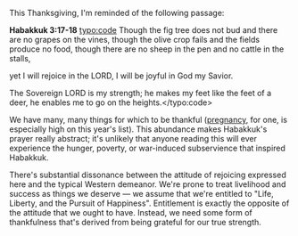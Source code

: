 This Thanksgiving, I'm reminded of the following passage:

<b>Habakkuk 3:17-18</b>
<typo:code>
Though the fig tree does not bud
       and there are no grapes on the vines,
       though the olive crop fails
       and the fields produce no food,
       though there are no sheep in the pen
       and no cattle in the stalls,

yet I will rejoice in the LORD,
       I will be joyful in God my Savior.

The Sovereign LORD is my strength;
       he makes my feet like the feet of a deer,
       he enables me to go on the heights.</typo:code>

We have many, many things for which to be thankful (<a href="http://threebrothers.org/brendan/blog/articles/2007/11/10/exciting-news">pregnancy</a>, for one, is especially high on this year's list). This abundance makes Habakkuk's prayer really abstract; it's unlikely that anyone reading this will ever experience the hunger, poverty, or war-induced subservience that inspired Habakkuk.

There's substantial dissonance between the attitude of rejoicing expressed here and the typical Western demeanor. We're prone to treat livelihood and success as things we deserve &mdash; we assume that we're entitled to "Life, Liberty, and the Pursuit of Happiness".  Entitlement is exactly the opposite of the attitude that we ought to have.  Instead, we need some form of thankfulness that's derived from being grateful for our true strength.